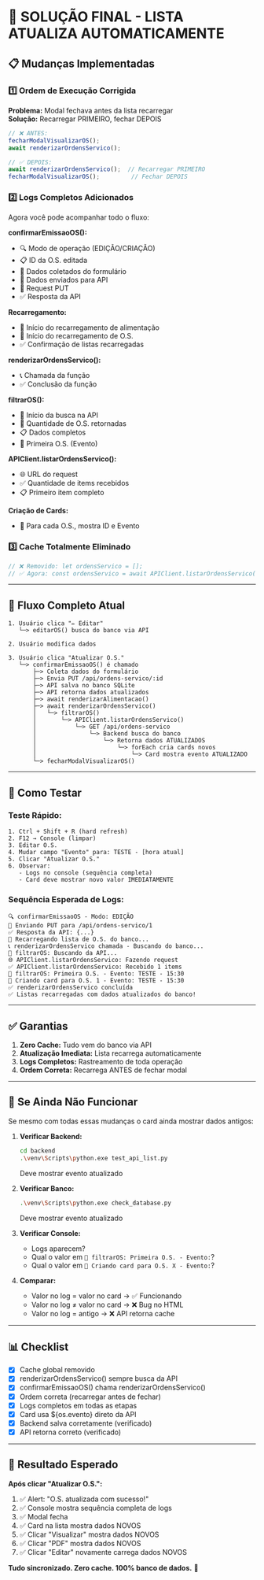 # 🎯 SOLUÇÃO FINAL - LISTA ATUALIZA AUTOMATICAMENTE

## 📋 Mudanças Implementadas

### 1️⃣ Ordem de Execução Corrigida
**Problema:** Modal fechava antes da lista recarregar  
**Solução:** Recarregar PRIMEIRO, fechar DEPOIS

```javascript
// ❌ ANTES:
fecharModalVisualizarOS();
await renderizarOrdensServico();

// ✅ DEPOIS:
await renderizarOrdensServico();  // Recarregar PRIMEIRO
fecharModalVisualizarOS();         // Fechar DEPOIS
```

### 2️⃣ Logs Completos Adicionados
Agora você pode acompanhar todo o fluxo:

**confirmarEmissaoOS():**
- 🔍 Modo de operação (EDIÇÃO/CRIAÇÃO)
- 📋 ID da O.S. editada
- 📝 Dados coletados do formulário
- 🚀 Dados enviados para API
- 📡 Request PUT
- ✅ Resposta da API

**Recarregamento:**
- 🔄 Início do recarregamento de alimentação
- 🔄 Início do recarregamento de O.S.
- ✅ Confirmação de listas recarregadas

**renderizarOrdensServico():**
- 📞 Chamada da função
- ✅ Conclusão da função

**filtrarOS():**
- 🔄 Início da busca na API
- 📡 Quantidade de O.S. retornadas
- 📋 Dados completos
- 📝 Primeira O.S. (Evento)

**APIClient.listarOrdensServico():**
- 🌐 URL do request
- ✅ Quantidade de items recebidos
- 📋 Primeiro item completo

**Criação de Cards:**
- 🎴 Para cada O.S., mostra ID e Evento

### 3️⃣ Cache Totalmente Eliminado
```javascript
// ❌ Removido: let ordensServico = [];
// ✅ Agora: const ordensServico = await APIClient.listarOrdensServico();
```

---

## 🔄 Fluxo Completo Atual

```
1. Usuário clica "✏️ Editar"
   └─> editarOS() busca do banco via API
   
2. Usuário modifica dados
   
3. Usuário clica "Atualizar O.S."
   └─> confirmarEmissaoOS() é chamado
       ├─> Coleta dados do formulário
       ├─> Envia PUT /api/ordens-servico/:id
       ├─> API salva no banco SQLite
       ├─> API retorna dados atualizados
       ├─> await renderizarAlimentacao()
       ├─> await renderizarOrdensServico()
       │   └─> filtrarOS()
       │       └─> APIClient.listarOrdensServico()
       │           └─> GET /api/ordens-servico
       │               └─> Backend busca do banco
       │                   └─> Retorna dados ATUALIZADOS
       │                       └─> forEach cria cards novos
       │                           └─> Card mostra evento ATUALIZADO
       └─> fecharModalVisualizarOS()
```

---

## 🧪 Como Testar

### Teste Rápido:
```
1. Ctrl + Shift + R (hard refresh)
2. F12 → Console (limpar)
3. Editar O.S.
4. Mudar campo "Evento" para: TESTE - [hora atual]
5. Clicar "Atualizar O.S."
6. Observar:
   - Logs no console (sequência completa)
   - Card deve mostrar novo valor IMEDIATAMENTE
```

### Sequência Esperada de Logs:
```
🔍 confirmarEmissaoOS - Modo: EDIÇÃO
📡 Enviando PUT para /api/ordens-servico/1
✅ Resposta da API: {...}
🔄 Recarregando lista de O.S. do banco...
📞 renderizarOrdensServico chamada - Buscando do banco...
🔄 filtrarOS: Buscando da API...
🌐 APIClient.listarOrdensServico: Fazendo request
✅ APIClient.listarOrdensServico: Recebido 1 items
📝 filtrarOS: Primeira O.S. - Evento: TESTE - 15:30
🎴 Criando card para O.S. 1 - Evento: TESTE - 15:30
✅ renderizarOrdensServico concluída
✅ Listas recarregadas com dados atualizados do banco!
```

---

## ✅ Garantias

1. **Zero Cache:** Tudo vem do banco via API
2. **Atualização Imediata:** Lista recarrega automaticamente
3. **Logs Completos:** Rastreamento de toda operação
4. **Ordem Correta:** Recarrega ANTES de fechar modal

---

## 🚨 Se Ainda Não Funcionar

Se mesmo com todas essas mudanças o card ainda mostrar dados antigos:

1. **Verificar Backend:**
   ```bash
   cd backend
   .\venv\Scripts\python.exe test_api_list.py
   ```
   Deve mostrar evento atualizado

2. **Verificar Banco:**
   ```bash
   .\venv\Scripts\python.exe check_database.py
   ```
   Deve mostrar evento atualizado

3. **Verificar Console:**
   - Logs aparecem?
   - Qual o valor em `📝 filtrarOS: Primeira O.S. - Evento:`?
   - Qual o valor em `🎴 Criando card para O.S. X - Evento:`?

4. **Comparar:**
   - Valor no log = valor no card → ✅ Funcionando
   - Valor no log ≠ valor no card → ❌ Bug no HTML
   - Valor no log = antigo → ❌ API retorna cache

---

## 📊 Checklist

- [x] Cache global removido
- [x] renderizarOrdensServico() sempre busca da API
- [x] confirmarEmissaoOS() chama renderizarOrdensServico()
- [x] Ordem correta (recarregar antes de fechar)
- [x] Logs completos em todas as etapas
- [x] Card usa ${os.evento} direto da API
- [x] Backend salva corretamente (verificado)
- [x] API retorna correto (verificado)

---

## 🎉 Resultado Esperado

**Após clicar "Atualizar O.S.":**
1. ✅ Alert: "O.S. atualizada com sucesso!"
2. ✅ Console mostra sequência completa de logs
3. ✅ Modal fecha
4. ✅ Card na lista mostra dados NOVOS
5. ✅ Clicar "Visualizar" mostra dados NOVOS
6. ✅ Clicar "PDF" mostra dados NOVOS
7. ✅ Clicar "Editar" novamente carrega dados NOVOS

**Tudo sincronizado. Zero cache. 100% banco de dados.** 🚀

